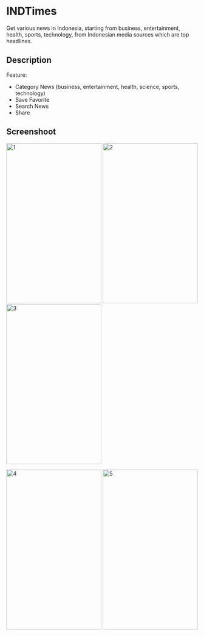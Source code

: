 # INDTimes
Get various news in Indonesia, starting from business, entertainment, health, sports, technology, from Indonesian media sources which are top headlines.

## Description
Feature: 
- Category News (business, entertainment, health, science, sports, technology)
- Save Favorite
- Search News
- Share

## Screenshoot
<img src="https://developers.uptodown.com/tmpfiles/746913-001.jpg" alt="1" width="250" height="420"> <img src="https://developers.uptodown.com/tmpfiles/746913-002.jpg" alt="2" width="250" height="420"> <img src="https://developers.uptodown.com/tmpfiles/746913-003.jpg" alt="3" width="250" height="420"> </br>

<img src="https://developers.uptodown.com/tmpfiles/746913-004.jpg" alt="4" width="250" height="420"> <img src="https://developers.uptodown.com/tmpfiles/746913-005.jpg" alt="5" width="250" height="420"> 
